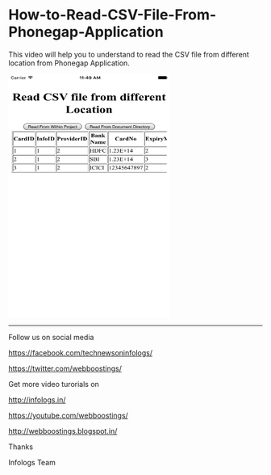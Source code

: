 # How-to-Read-CSV-File-From-Phonegap-Application

This video will help you to understand to read the CSV file from different location from Phonegap Application.

<img src="https://github.com/infologs/How-to-Read-CSV-File-From-Phonegap-Application/blob/master/output.png" width="320px" height="480" />

---------------------------------------------------

Follow us on social media

https://facebook.com/technewsoninfologs/

https://twitter.com/webboostings/

Get more video turorials on

http://infologs.in/

https://youtube.com/webboostings/

http://webboostings.blogspot.in/

Thanks

Infologs Team
